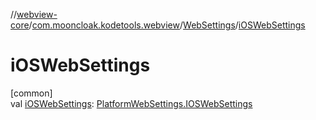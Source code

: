 //[webview-core](../../../index.md)/[com.mooncloak.kodetools.webview](../index.md)/[WebSettings](index.md)/[iOSWebSettings](i-o-s-web-settings.md)

# iOSWebSettings

[common]\
val [iOSWebSettings](i-o-s-web-settings.md): [PlatformWebSettings.IOSWebSettings](../-platform-web-settings/-i-o-s-web-settings/index.md)
